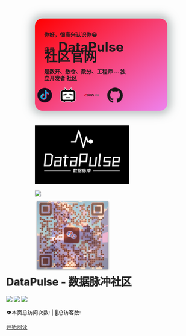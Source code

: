 <!-- <div class="cover-main"><img width="180px" src="icon/icon.JPG"> -->

  <style>
      .me{
          width: 70%;
          /*height: 150px;*/
          background: linear-gradient(to bottom right, red, violet);
          border-radius: 20px;
          margin: 20px auto ;
          padding-top: 20px;
          padding-bottom: 20px;
          display: flex;
          flex-wrap: wrap;
          /* margin-bottom:200px; */
          /* transition-duration:2s; */
          box-shadow: 0 0 22px 10px rgb(125 137 137 / 50%);
      }
      .info{
          min-width:250px;
          width: 60%;
          /* min-width: 300px; */
      }
      .me p{
          padding-left: 10%;
          /* color: black; */
          /* color: white; */
          /* display:inline-block; */
          /* background-color:red; */
          line-height: 18px;
          text-align: left;
          font-weight:bold;
      }
      .me b{
          font-size: 35px;
          font-weight: bold;
      }
      h1{color:transparent;-webkit-text-stroke:1px #666;}
      .share{
          width: 40%;
          min-width: 250px;
          display: flex;
          justify-content: space-around;
          flex-wrap: wrap;
      }
      .share a{
          width: 20%;
          /* animation: play 1s  alternate infinite; */
      }
      .share svg{
          width: 80%;
          height: 100%;
          animation: play 1s  alternate infinite;
      }

      @keyframes play {
            from{
                transform: scale(1);
            }to{
                transform: scale(1.1);
            }
      }
	.questions{
		width:1000px;
		color:black;
		font-size:30px;
		margin:auto;
	}
  </style>
</head>
<div class="main">
    <div class="me">
        <div class="info">
            <p>你好，很高兴认识你😀</p>
            <p>我是&nbsp;&nbsp;&nbsp;<b>DataPulse社区官网</b></p>
            <p>是数开、数仓、数分、工程师 ... 独立开发者 社区</p>
        </div>
        <div class="share">
            <a href=" https://v.douyin.com/S9xk3Pp/" target="_blank"><svg t="1678462552428" class="icon" viewBox="0 0 1024 1024" version="1.1" xmlns="http://www.w3.org/2000/svg" p-id="3879" width="200" height="200"><path d="M32 511.776c0 264.96 214.784 479.744 479.776 479.744 264.96 0 479.744-214.784 479.744-479.744C991.52 246.816 776.736 32 511.776 32 246.816 32 32 246.784 32 511.776z" fill="#170B1A" p-id="3880"></path><path d="M512.256 347.2c0.448-50.368 0-101.216 0.448-151.616h103.168c-0.48 9.12 0.96 17.76 2.4 26.4l-70.528 5.76 5.76 403.968c0.48 17.28-12 56.128-20.64 71.008-13.44 23.04-54.208 44.128-81.088 46.528-16.768 1.44-29.248-2.88-44.608-11.04-11.52-6.24-17.76-40.768-21.12-49.92 26.4 14.912 60.96 13.44 86.4-3.328a88.128 88.128 0 0 0 40.736-73.408c-0.96-88.288-0.96-176.544-0.96-264.32z m169.824-29.248c14.4 9.088 30.72 16.32 47.488 19.648 10.08 2.4 19.68 3.36 29.76 3.36v27.84c-29.76-6.72-94.048-25.44-77.248-50.88z" fill="#25F4EE" p-id="3881"></path><path d="M326.08 447.008a188.032 188.032 0 0 1 125.216-26.4v31.68c-40.288 0.96-73.856 18.24-106.496 42.208-24.448 18.24-41.28 36.928-54.208 64.768-12.48 26.368-17.76 48.448-17.28 77.728 0 32.128 8.64 55.168 24 83.456 7.2 12.96 21.12 32.64 17.76 47.04a185.92 185.92 0 0 1-53.76-59.04 193.6 193.6 0 0 1-26.368-103.136 195.52 195.52 0 0 1 28.288-94.496 186.08 186.08 0 0 1 62.848-63.808z" fill="#25F4EE" p-id="3882"></path><path d="M541.984 221.984h77.248c12 20.64 11.04 28.32 17.76 41.28 10.56 20.608 18.688 28.288 41.728 51.328a11.2 11.2 0 0 1 3.36 3.36c20.16 23.04 47.488 39.328 77.248 46.048 17.28 12.48 5.28 62.848 5.28 89.696-50.4 0.48-101.728-19.2-142.496-48.928 0 64.32 0 123.776 0.48 188.544 0 8.64 0.48 16.8 0 25.92-2.4 31.168-16.8 76.768-32.64 103.616a197.888 197.888 0 0 1-53.728 60.928 172 172 0 0 1-97.856 33.6 219.936 219.936 0 0 1-53.28-4.32c-24.448-5.28-47.968-29.76-68.576-44.16l-1.44-1.408c-10.08-10.56-19.2-22.56-25.92-36-15.36-27.84-24-59.488-24-91.616a192 192 0 0 1 18.24-84.928c12.96-27.84 32.16-52.8 56.128-71.04a194.24 194.24 0 0 1 111.296-38.816c11.04 5.248 3.36 86.336 3.36 86.336-12.928-4.32-30.208-2.88-43.648 0.48-16.32 3.36-24.96 12.96-37.44 23.52-7.68 6.72-14.4 13.92-18.688 23.04-8.16 15.36-7.68 17.28-6.24 34.528 1.92 16.32 4.8 34.048 15.84 46.528 7.2 9.12 12 23.04 21.568 29.28 7.68 12.48 17.76 21.568 28.8 26.88 15.36 8.128 32.64 11.52 49.408 10.048 26.88-1.92 51.84-18.24 65.28-41.728 8.64-15.36 12.448-35.04 12.448-51.84 0-141.504 0.48-410.176 0.48-410.176z" fill="#1296db" p-id="3883" data-spm-anchor-id="a313x.7781069.0.i9" class="selected"></path><path d="M618.24 221.984c9.152 0.48 17.792 0 27.36 0 0 29.76 9.6 59.968 26.88 84.448 2.4 3.36 4.32 6.24 6.72 8.64-19.68-12-35.04-30.72-45.568-51.36-6.72-12.48-12-26.88-15.36-41.728z m141.088 142.016c10.048 2.4 19.648 3.36 29.76 3.36v104.096c-50.88 0.48-101.76-16.32-143.488-46.528v206.784c0.48 15.808-0.96 31.168-4.32 46.528a192 192 0 0 1-75.776 115.616 181.216 181.216 0 0 1-68.16 30.24c-29.728 6.72-60.416 6.24-89.216-1.44a189.888 189.888 0 0 1-91.136-54.72c20.608 14.88 44.128 24.48 69.056 29.76 17.28 3.84 35.52 4.8 53.28 4.32a172 172 0 0 0 97.856-33.6 198.624 198.624 0 0 0 53.76-60.928 211.136 211.136 0 0 0 27.808-89.216 233.28 233.28 0 0 0 0-25.92c-0.96-63.808-0.96-128.096-0.96-192.384a240.32 240.32 0 0 0 142.016 45.12c-0.48-26.88 0-54.24-0.48-81.088z" fill="#FE2C55" p-id="3884"></path><path d="M451.296 444.608c10.08 0 20.64 0.48 30.24 1.92v106.976a84.672 84.672 0 0 0-45.12-1.92c-28.288 6.24-51.808 27.84-61.856 55.168-10.08 26.88-6.24 58.56 10.56 81.568-10.08-5.76-18.24-13.44-25.44-22.56-10.56-12.48-17.76-28.8-19.68-45.12-1.92-16.768 0.96-35.008 9.12-49.856 4.32-9.12 11.04-16.8 18.72-23.52 12.48-10.56 28.288-17.28 43.648-21.6 12.96-2.88 26.88-3.36 39.36 0.96 0.448-4.32 0.448-71.488 0.448-82.016z" fill="#FE2C55" p-id="3885"></path></svg></a>
            <a href="https://space.bilibili.com/645951525" target="_blank"><svg t="1678462835262" class="icon" viewBox="0 0 1069 1024" version="1.1" xmlns="http://www.w3.org/2000/svg" p-id="11075" width="200" height="200"><path d="M867.502768 140.481797c109.438811 0 200.192946 90.754136 200.192946 200.192946v424.409046c0 109.438811-90.754136 200.192946-200.192946 200.192947-13.346196 34.700111-45.377068 56.054025-80.077179 56.054025-37.36935 0-69.400221-21.353914-80.077178-56.054025h-347.001108c-16.015436 45.377068-64.061743 66.730982-109.43881 50.715546-24.023154-8.007718-42.707829-26.692393-50.715547-50.715546-109.438811 0-200.192946-90.754136-200.192946-200.192947V340.674743c0-109.438811 90.754136-200.192946 200.192946-200.192946h101.431093l-26.692393-26.692393c-26.692393-24.023154-26.692393-66.730982-2.669239-90.754136l2.669239-2.669239c24.023154-26.692393 66.730982-26.692393 90.754136-2.669239l2.669239 2.669239 120.115768 120.115768H587.232643L707.348411 20.366029c24.023154-26.692393 66.730982-26.692393 90.754135-2.669239l2.66924 2.669239c26.692393 24.023154 26.692393 66.730982 2.669239 90.754136l-2.669239 2.669239-26.692393 26.692393h93.423375z" fill="#FFFFFF" p-id="11076"></path><path d="M694.002214 175.181907l80.077179-80.077178c13.346196-13.346196 13.346196-32.030871 0-45.377068s-32.030871-13.346196-45.377068 0l-130.792725 130.792725h-128.123486l-130.792725-130.792725c-10.676957-13.346196-26.692393-16.015436-42.707828-8.007718-2.669239 0-2.669239 2.669239-5.338479 5.338479-13.346196 13.346196-13.346196 32.030871 0 45.377068l80.077179 80.077178H200.192946c-93.423375 0-170.831314 77.407939-170.831314 170.831314v424.409047C29.361632 858.507164 106.769571 935.915104 200.192946 935.915104h26.692393c0 32.030871 26.692393 56.054025 56.054025 56.054025s56.054025-26.692393 56.054025-56.054025h395.047414c2.669239 32.030871 29.361632 56.054025 61.392504 53.384785 29.361632-2.669239 50.715546-24.023154 53.384786-53.384785h21.353914c93.423375 0 170.831314-77.407939 170.831314-170.831315V340.674743c0-93.423375-77.407939-170.831314-170.831314-170.831314H694.002214v5.338478z" fill="#040000" p-id="11077"></path><path d="M210.869904 831.814771c-34.700111 0-61.392504-29.361632-64.061743-64.061742l-2.66924-432.416765c0-34.700111 29.361632-64.061743 64.061743-64.061742h651.294386c34.700111 0 61.392504 29.361632 64.061743 64.061742l2.669239 432.416765c0 34.700111-29.361632 64.061743-64.061743 64.061742H210.869904z" fill="#FFFFFF" p-id="11078"></path><path d="M421.739807 418.082682l16.015436 80.077179-213.539143 40.038589-16.015436-80.077178 213.539143-40.03859z m205.531425 80.077179l16.015436-80.077179 213.539143 40.03859-16.015436 80.077178-213.539143-40.038589z m42.707829 168.162075c0 2.669239 0 8.007718-2.66924 10.676957-13.346196 29.361632-42.707829 48.046307-77.407939 50.715546-21.353914 0-42.707829-10.676957-56.054025-26.692392-16.015436 16.015436-34.700111 26.692393-56.054025 26.692392-32.030871-2.669239-61.392504-21.353914-77.407939-50.715546 0-2.669239-2.669239-5.338479-2.66924-10.676957 0-10.676957 8.007718-18.684675 18.684675-21.353914h2.66924c8.007718 0 13.346196 2.669239 16.015435 10.676957 0 0 21.353914 29.361632 40.03859 29.361632 37.36935 0 37.36935-32.030871 58.723264-56.054025 24.023154 26.692393 24.023154 56.054025 58.723264 56.054025 24.023154 0 40.038589-29.361632 40.03859-29.361632 2.669239-5.338479 10.676957-10.676957 16.015435-10.676957 10.676957-2.669239 18.684675 5.338479 21.353915 16.015435v5.338479z" fill="#040000" p-id="11079"></path></svg></a>
            <a href="https://blog.csdn.net/qq_43900956" target="_blank"><svg t="1678463186211" class="icon" viewBox="0 0 5359 1024" version="1.1" xmlns="http://www.w3.org/2000/svg" p-id="21109" width="200" height="200"><path d="M1849.801532 155.168681c46.581106-5.533957 117.868936-10.762894 215.998638-10.762894 163.883574 0 296.306383 30.262468 378.357107 94.05549 73.749787 59.653447 122.836426 156.149106 109.219404 295.718127-12.593021 129.960851-75.950298 220.94434-168.393532 277.198979-84.59983 53.073702-191.24834 75.863149-351.253787 75.863149-94.60017 0-184.668596-5.446809-253.189447-16.231489l69.261617-715.841362z m135.385872 573.483574c15.926468 3.224511 36.602553 6.601532 77.627915 6.601532 163.948936 0 279.464851-85.841702 291.05566-206.521191 16.950468-174.297872-85.667404-235.323915-258.374809-234.212766-22.331915 0-53.400511 0-69.937021 3.22451l-40.371745 430.907915z m682.594043-546.162383c666.711149-132.161362 723.989787 105.537362 703.531574 315.740596l-38.890212 388.945702h-211.57583l35.404255-354.739744c7.712681-77.824 55.448511-230.879319-174.798979-225.301788-79.523404 2.113362-118.871149 13.573447-118.871149 13.573447s-7.124426 94.491234-15.51251 164.123234l-40.088511 402.388426h-207.47983l41.156085-396.505873 27.125107-308.224z" fill="#231815" p-id="21110"></path><path d="M858.417021 864.01634c-39.086298 13.70417-120.113021 23.15983-233.166978 23.15983-325.348766 0-500.910298-155.321191-480.081703-360.60051C169.984 282.035745 430.014638 144.405787 714.904511 144.405787c110.286979 0 175.191149 9.194213 235.999319 24.336341l-19.564936 164.602553c-40.458894-13.747745-135.255149-26.558638-212.098724-26.558638-167.434894 0-309.87983 50.764255-326.089532 211.33617-14.597447 143.730383 85.297021 212.20766 273.843745 212.207659 65.623149 0 162.293106-9.586383 207.022298-23.399489l-15.59966 157.085957z" fill="#CF000E" p-id="21111"></path><path d="M986.809191 688.062638c60.895319 22.484426 188.110979 44.968851 290.728852 44.968851 110.679149 0 172.380596-31.068596 177.282723-79.00051 4.48817-43.683404-40.916426-49.587745-165.953362-79.588766-172.620255-42.681191-282.820085-108.805447-272.057191-214.604256 12.571234-122.531404 175.409021-215.497532 425.156085-215.497531 121.61634 0 239.659574 8.627745 300.903489 28.977021l-21.002893 154.77651c-39.739915-14.009191-191.684085-33.290894-294.410894-33.290893-104.295489 0-158.32783 33.138383-161.988085 69.435915-4.771404 45.818553 49.54417 47.997277 184.864681 84.251234 183.317787 47.016851 263.429447 113.119319 253.145872 215.562893-12.353362 120.526979-158.72 223.079489-451.235404 223.07949-121.768851 0-226.652596-22.440851-284.475915-44.947064l19.042042-154.122894z" fill="#231815" p-id="21112"></path><path d="M3873.312681 428.315234l-49.870979 465.201021h-93.924766l49.870979-465.201021h-88.216511l9.412085-87.345021h88.216511l21.612936-201.466553h93.924766l-21.612936 201.466553h78.499404l-9.412085 87.345021h-78.499404z m539.01617 286.436766h-97.933617l-9.782468 91.397447c-4.422809 41.286809-13.813106 60.677447-45.099575 73.619064-29.543489 11.351149-68.520851 12.179064-122.727489 12.179063-0.588255-24.270979-8.627745-55.012766-16.797957-76.887148 33.116596 0.806128 69.457702 1.612255 80.02451 0.806127 10.588596-0.806128 14.09634-3.224511 15.033192-12.135489l9.542808-89.022638h-182.860255c33.225532 21.830809 70.133106 47.73583 90.874553 65.557787l-60.328851 64.751659c-24.227404-23.486638-73.575489-61.483574-109.393702-89.022638l41.613617-41.286808h-110.897021l8.34451-77.649703h331.013447l3.529532-33.138383h89.828766l-3.529532 33.138383h97.91183l-8.366298 77.693277z m-249.768851-425.570043h-202.338043l7.908766-73.619063h202.338043l8.170213-76.037447h86.582468l-8.148426 76.037447h93.053277a1699.774638 1699.774638 0 0 0-61.657872-29.129532l41.330383-53.400511a1330.633532 1330.633532 0 0 1 103.729021 44.489532l-27.604426 38.040511h54.990979l-7.865192 73.619063h-203.906723l-3.573106 33.160171h169.962212l-29.499914 275.063829h-85.798128l4.052425-37.996936h-84.12051l-3.899915 36.428256h-86.582468l3.921702-36.428256h-85.013787l-5.185362 48.541958h-82.530043l30.611064-285.587064h167.522043l3.551319-33.181958z m-22.789447 212.795915l3.289873-30.763574h-84.992l-3.289873 30.763574h84.992z m-72.486127-116.539915l-3.159149 29.129532h84.992l3.137361-29.129532h-84.970212z m243.210893 116.539915l3.289872-30.763574h-84.142297l-3.289873 30.763574h84.142298z m-71.636425-116.539915l-3.159149 29.129532h84.142298l3.137361-29.129532h-84.12051z m850.159659-6.470808c-42.681191 58.259064-96.517447 107.607149-158.48034 149.700085 80.242383 29.107745 175.060426 50.132426 278.397276 59.827745-23.334128 21.874383-54.794894 65.579574-70.656 93.053276a1266.034383 1266.034383 0 0 1-84.207659-14.575659l-24.292766 226.500085h-98.69617l2.505532-23.421277h-272.754383l-2.67983 25.033532h-93.902979l23.900596-222.469447a1634.347574 1634.347574 0 0 1-107.672511 22.636937c-6.296511-24.249191-22.244766-63.923745-36.885787-85.776341 101.833532-13.769532 204.930723-39.652766 296.393532-77.671489a540.149106 540.149106 0 0 1-65.579575-59.871319c-31.242894 19.412426-66.342128 37.234383-104.556936 54.206638-11.351149-22.636936-36.776851-56.646809-56.167489-72.006809 116.97566-42.049362 197.828085-101.964255 243.908085-161.792h-150.506213l-9.60817 89.828766h-94.687319l18.976681-177.195574h301.056a1351.832511 1351.832511 0 0 0-21.090043-52.637958l98.848681-23.443063c9.586383 23.443064 22.854809 50.982128 33.138383 76.081021h282.427915l-18.976681 177.152h-98.761532l9.60817-89.828766h-336.678127l88.695829 18.606298c-9.281362 10.523234-19.368851 21.830809-29.499914 33.16017h180.463659l16.645447-4.074213 61.374638 38.977362z m-146.976681 411.822298l7.494809-69.610213h-272.732596l-7.494808 69.610213h272.732595z m16.776171-148.893958c-46.842553-15.36-91.942128-33.138383-132.531745-54.163063a1132.631149 1132.631149 0 0 1-133.686468 54.163063h266.218213zM4749.617021 419.426043c24.053106 25.055319 54.010553 46.907915 88.390809 66.342127 37.060085-21.024681 71.04817-43.705191 99.741957-69.588425h-183.753532l-4.379234 3.246298z" fill="#666464" p-id="21113"></path></svg></a>
            <a href="https://github.com/DataPulse-China" target="_blank"><svg t="1678464156973" class="icon" viewBox="0 0 1049 1024" version="1.1" xmlns="http://www.w3.org/2000/svg" p-id="27800" width="200" height="200"><path d="M524.979332 0C234.676191 0 0 234.676191 0 524.979332c0 232.068678 150.366597 428.501342 358.967656 498.035028 26.075132 5.215026 35.636014-11.299224 35.636014-25.205961 0-12.168395-0.869171-53.888607-0.869171-97.347161-146.020741 31.290159-176.441729-62.580318-176.441729-62.580318-23.467619-60.841976-58.234462-76.487055-58.234463-76.487055-47.804409-32.15933 3.476684-32.15933 3.476685-32.15933 53.019436 3.476684 80.83291 53.888607 80.83291 53.888607 46.935238 79.963739 122.553122 57.365291 152.97411 43.458554 4.345855-33.897672 18.252593-57.365291 33.028501-70.402857-116.468925-12.168395-239.022047-57.365291-239.022047-259.012982 0-57.365291 20.860106-104.300529 53.888607-140.805715-5.215026-13.037566-23.467619-66.926173 5.215027-139.067372 0 0 44.327725-13.906737 144.282399 53.888607 41.720212-11.299224 86.917108-17.383422 131.244833-17.383422s89.524621 6.084198 131.244833 17.383422C756.178839 203.386032 800.506564 217.29277 800.506564 217.29277c28.682646 72.1412 10.430053 126.029806 5.215026 139.067372 33.897672 36.505185 53.888607 83.440424 53.888607 140.805715 0 201.64769-122.553122 245.975415-239.891218 259.012982 19.121764 16.514251 35.636014 47.804409 35.636015 97.347161 0 70.402857-0.869171 126.898978-0.869172 144.282399 0 13.906737 9.560882 30.420988 35.636015 25.205961 208.601059-69.533686 358.967656-265.96635 358.967655-498.035028C1049.958663 234.676191 814.413301 0 524.979332 0z" fill="#191717" p-id="27801"></path><path d="M199.040177 753.571326c-0.869171 2.607513-5.215026 3.476684-8.691711 1.738342s-6.084198-5.215026-4.345855-7.82254c0.869171-2.607513 5.215026-3.476684 8.691711-1.738342s5.215026 5.215026 4.345855 7.82254z m-6.953369-4.345856M219.900283 777.038945c-2.607513 2.607513-7.82254 0.869171-10.430053-2.607514-3.476684-3.476684-4.345855-8.691711-1.738342-11.299224 2.607513-2.607513 6.953369-0.869171 10.430053 2.607514 3.476684 4.345855 4.345855 9.560882 1.738342 11.299224z m-5.215026-5.215027M240.760389 807.459932c-3.476684 2.607513-8.691711 0-11.299224-4.345855-3.476684-4.345855-3.476684-10.430053 0-12.168395 3.476684-2.607513 8.691711 0 11.299224 4.345855 3.476684 4.345855 3.476684 9.560882 0 12.168395z m0 0M269.443034 837.011749c-2.607513 3.476684-8.691711 2.607513-13.906737-1.738342-4.345855-4.345855-6.084198-10.430053-2.607513-13.037566 2.607513-3.476684 8.691711-2.607513 13.906737 1.738342 4.345855 3.476684 5.215026 9.560882 2.607513 13.037566z m0 0M308.555733 853.526c-0.869171 4.345855-6.953369 6.084198-13.037566 4.345855-6.084198-1.738342-9.560882-6.953369-8.691711-10.430053 0.869171-4.345855 6.953369-6.084198 13.037566-4.345855 6.084198 1.738342 9.560882 6.084198 8.691711 10.430053z m0 0M351.145116 857.002684c0 4.345855-5.215026 7.82254-11.299224 7.82254-6.084198 0-11.299224-3.476684-11.299224-7.82254s5.215026-7.82254 11.299224-7.82254c6.084198 0 11.299224 3.476684 11.299224 7.82254z m0 0M391.126986 850.049315c0.869171 4.345855-3.476684 8.691711-9.560882 9.560882-6.084198 0.869171-11.299224-1.738342-12.168395-6.084197-0.869171-4.345855 3.476684-8.691711 9.560881-9.560882 6.084198-0.869171 11.299224 1.738342 12.168396 6.084197z m0 0" fill="#191717" p-id="27802"></path></svg></a>
        </div>
    </div>
</div>





<div class="cover-main">
<h1 id="toBeTopJavaer">
<div id="img-bok" style="width:70%;margin:auto">
    <img src="./img/DataPulse-logo-2.jpg" style="width:23%;min-width:250px"/>
    <img src="./img/DataPulse-QR-2.png" style="width:44%;min-width:250px"/>
    <img src="./img/UP-WX.png"  style="width:15%;min-width:200px"/>
</div>
<a><span>DataPulse  -  数据脉冲社区</span></a></h1>

![](https://img.shields.io/badge/version-v1.0.0-green.svg) ![](https://img.shields.io/badge/author-辉常努腻-yellow.svg) ![](https://img.shields.io/badge/license-GPL-blue.svg)

<span id="busuanzi_container_site_pv" style="display: inline;">
    👁️本页总访问次数: <span id="busuanzi_value_site_pv"></span> 
</span>
<span id="busuanzi_container_site_uv" style="display: inline;"> 
    | 🧑总访客数: <span id="busuanzi_value_site_uv"></span>
</span>
<p><a href="#/README">开始阅读</a></p></div><div class="mask"></div></section>

<script>
        console.log("asd")
        let color = document.querySelector(".cover").style.background
        let left = color.substr(32,21)
        let right = color.substr(55,23)
        alert('asd')
        document.querySelector(".me").style.background = 'linear-gradient(to left bottom, '+ right +','+ left +')'

</script>
